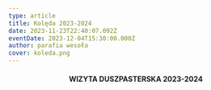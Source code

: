 ```yaml
---
type: article
title: Kolęda 2023-2024
date: 2023-11-23T22:40:07.092Z
eventDate: 2023-12-04T15:30:00.000Z
author: parafia wesoła
cover: koleda.png
---
```

<h4 style="text-align:center;">WIZYTA DUSZPASTERSKA 2023-2024</h4>